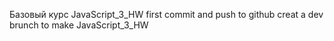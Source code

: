 Базовый курс JavaScript_3_HW
first commit and push to github
creat a dev brunch to make JavaScript_3_HW